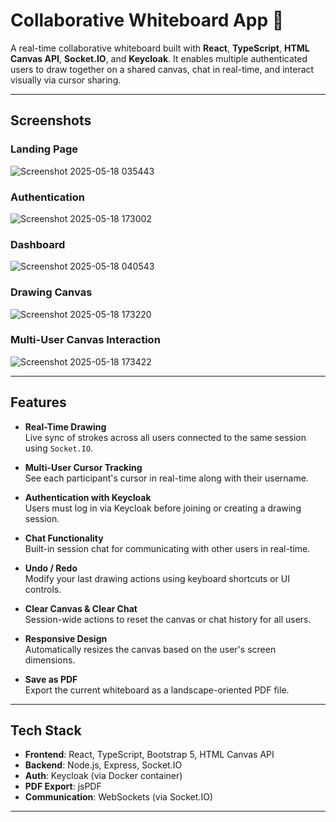 # Collaborative Whiteboard App 🎨

A real-time collaborative whiteboard built with **React**, **TypeScript**, **HTML Canvas API**, **Socket.IO**, and **Keycloak**. It enables multiple authenticated users to draw together on a shared canvas, chat in real-time, and interact visually via cursor sharing.

---

## Screenshots

### Landing Page
<!-- Add landing page screenshot here -->
![Screenshot 2025-05-18 035443](https://github.com/user-attachments/assets/d4388aa7-39e8-433a-b409-2c9e905f3b8e)


### Authentication
![Screenshot 2025-05-18 173002](https://github.com/user-attachments/assets/7767ce83-e4bd-474c-9119-0b25cabd0b93)


### Dashboard
<!-- Add dashboard screenshot here -->
![Screenshot 2025-05-18 040543](https://github.com/user-attachments/assets/b6ba395b-53a9-4141-8b9d-6356125355e5)



### Drawing Canvas
<!-- Add drawing canvas screenshot here -->
![Screenshot 2025-05-18 173220](https://github.com/user-attachments/assets/f50d7991-0da5-4305-839c-8daa12d614b2)



### Multi-User Canvas Interaction
<!-- Add multi-user canvas screenshot here -->
![Screenshot 2025-05-18 173422](https://github.com/user-attachments/assets/be951450-4b1e-4dc4-84fd-9db3b616140d)

---

## Features

- **Real-Time Drawing**  
  Live sync of strokes across all users connected to the same session using `Socket.IO`.

- **Multi-User Cursor Tracking**  
  See each participant's cursor in real-time along with their username.

- **Authentication with Keycloak**  
  Users must log in via Keycloak before joining or creating a drawing session.

- **Chat Functionality**  
  Built-in session chat for communicating with other users in real-time.

- **Undo / Redo**  
  Modify your last drawing actions using keyboard shortcuts or UI controls.

- **Clear Canvas & Clear Chat**  
  Session-wide actions to reset the canvas or chat history for all users.

- **Responsive Design**  
  Automatically resizes the canvas based on the user's screen dimensions.

- **Save as PDF**  
  Export the current whiteboard as a landscape-oriented PDF file.

---

## Tech Stack

- **Frontend**: React, TypeScript, Bootstrap 5, HTML Canvas API 
- **Backend**: Node.js, Express, Socket.IO  
- **Auth**: Keycloak (via Docker container)  
- **PDF Export**: jsPDF  
- **Communication**: WebSockets (via Socket.IO)

---
